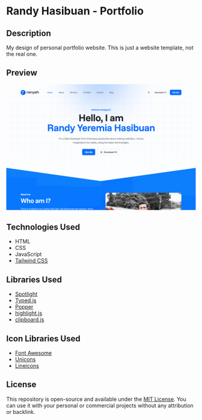 # Randy Hasibuan - Portfolio

## Description

My design of personal portfolio website. This is just a website template, not the real one.

## Preview

![Preview image](./assets/img/portfolio/ranyeh-portfolio.png)

## Technologies Used

- HTML
- CSS
- JavaScript
- [Tailwind CSS](https://tailwindcss.com)

## Libraries Used

- [Spotlight](https://nextapps-de.github.io/spotlight)
- [Typed.js](https://mattboldt.com/demos/typed-js)
- [Popper](https://popper.js.org)
- [highlight.js](https://highlightjs.org)
- [clipboard.js](https://clipboardjs.com)

## Icon Libraries Used

- [Font Awesome](https://fontawesome.com)
- [Unicons](https://iconscout.com/unicons)
- [Lineicons](https://lineicons.com)

## License

This repository is open-source and available under the [MIT License](https://raw.githubusercontent.com/ranyeh24/ranyeh24.github.io/main/LICENSE.md). You can use it with your personal or commercial projects without any attribution or backlink.
